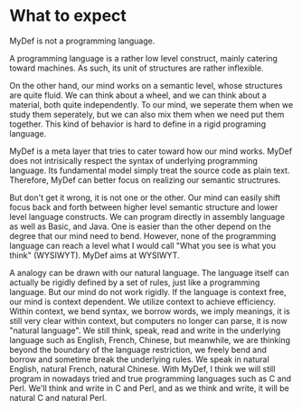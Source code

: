 # What to expect

MyDef is not a programming language. 

A programming language is a rather low level construct, mainly catering toward machines. As such, its unit of structures are rather inflexible. 

On the other hand, our mind works on a semantic level, whose structures are quite fluid. We can think about a wheel, and we can think about a material, both quite independently. To our mind, we seperate them when we study them seperately, but we can also mix them when we need put them together. This kind of behavior is hard to define in a rigid programing language. 

MyDef is a meta layer that tries to cater toward how our mind works. MyDef does not intrisically respect the syntax of underlying programming language. Its fundamental model simply treat the source code as plain text. Therefore, MyDef can better focus on realizing our semantic structrures.

But don't get it wrong, it is not one or the other. Our mind can easily shift focus back and forth between higher level semantic structure and lower level language constructs. We can program directly in assembly language as well as Basic, and Java. One is easier than the other depend on the degree that our mind need to bend. However, none of the programming language can reach a level what I would call "What you see is what you think" (WYSIWYT). MyDef aims at WYSIWYT.

A analogy can be drawn with our natural language. The language itself can actually be rigidly defined by a set of rules, just like a programming language. But our mind do not work rigidly. If the language is context free, our mind is context dependent. We utilize context to achieve efficiency. Within context, we bend syntax, we borrow words, we imply meanings, it is still very clear within context, but computers no longer can parse, it is now "natural language". We still think, speak, read and write in the underlying language such as English, French, Chinese, but meanwhile, we are thinking beyond the boundary of the language restriction, we freely bend and borrow and sometime break the underlying rules. We speak in natural English, natural French, natural Chinese. With MyDef, I think we will still program in nowadays tried and true programming languages such as C and Perl. We'll think and write in C and Perl, and as we think and write, it will be natural C and natural Perl.


